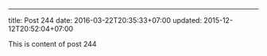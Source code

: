 ---
title: Post 244
date: 2016-03-22T20:35:33+07:00
updated: 2015-12-12T20:52:04+07:00

This is content of post 244